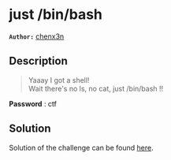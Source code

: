 # just /bin/bash

**`Author:`** [chenx3n](https://github.com/malikDaCoda)

## Description

> Yaaay I got a shell!  
> Wait there's no ls, no cat, just /bin/bash !!  

**Password** : ctf

## Solution

Solution of the challenge can be found [here](solution/).
